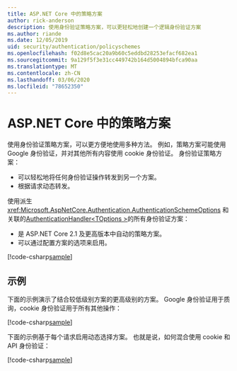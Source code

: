 ```yaml
---
title: ASP.NET Core 中的策略方案
author: rick-anderson
description: 使用身份验证策略方案，可以更轻松地创建一个逻辑身份验证方案
ms.author: riande
ms.date: 12/05/2019
uid: security/authentication/policyschemes
ms.openlocfilehash: f02d8e5cac20a9b60c5eddbd28253efacf682ea1
ms.sourcegitcommit: 9a129f5f3e31cc449742b164d5004894bfca90aa
ms.translationtype: MT
ms.contentlocale: zh-CN
ms.lasthandoff: 03/06/2020
ms.locfileid: "78652350"
---
```

# <a name="policy-schemes-in-aspnet-core"></a>ASP.NET Core 中的策略方案

使用身份验证策略方案，可以更方便地使用多种方法。 例如，策略方案可能使用 Google 身份验证，并对其他所有内容使用 cookie 身份验证。 身份验证策略方案：

* 可以轻松地将任何身份验证操作转发到另一个方案。
* 根据请求动态转发。

使用派生 <xref:Microsoft.AspNetCore.Authentication.AuthenticationSchemeOptions> 和关联的[AuthenticationHandler\<TOptions >](/dotnet/api/microsoft.aspnetcore.authentication.authenticationhandler-1)的所有身份验证方案：

* 是 ASP.NET Core 2.1 及更高版本中自动的策略方案。
* 可以通过配置方案的选项来启用。

[!code-csharp[sample](policyschemes/samples/AuthenticationSchemeOptions.cs?name=snippet)]

## <a name="examples"></a>示例

下面的示例演示了结合较低级别方案的更高级别的方案。 Google 身份验证用于质询，cookie 身份验证用于所有其他操作：

[!code-csharp[sample](policyschemes/samples/Startup.cs?name=snippet1)]

下面的示例基于每个请求启用动态选择方案。 也就是说，如何混合使用 cookie 和 API 身份验证：

 <!-- REVIEW, missing If set in public Func<HttpContext, string> ForwardDefaultSelector -->

[!code-csharp[sample](policyschemes/samples/Startup.cs?name=snippet2)]
